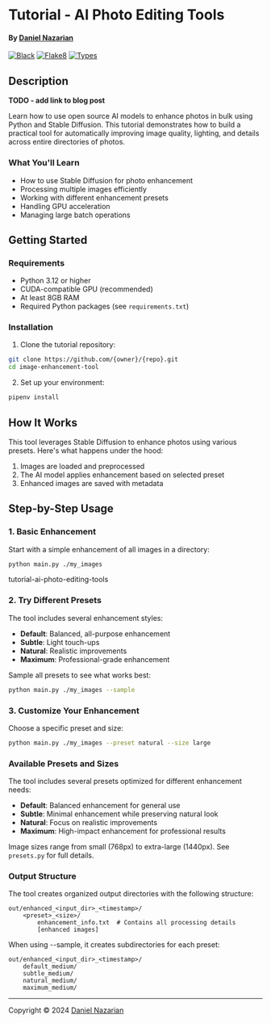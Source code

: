 # Tutorial - AI Photo Editing Tools

#### By [Daniel Nazarian](https://danielnazarian.com)

[![Black](https://github.com/dan1229/tutorial-ai-photo-editing-tools/actions/workflows/python-checks.yml/badge.svg?branch=main&event=push&job=black)](https://github.com/dan1229/tutorial-ai-photo-editing-tools/actions/workflows/python-checks.yml)
[![Flake8](https://github.com/dan1229/tutorial-ai-photo-editing-tools/actions/workflows/python-checks.yml/badge.svg?branch=main&event=push&job=flake8)](https://github.com/dan1229/tutorial-ai-photo-editing-tools/actions/workflows/python-checks.yml)
[![Types](https://github.com/dan1229/tutorial-ai-photo-editing-tools/actions/workflows/python-checks.yml/badge.svg?branch=main&event=push&job=mypy)](https://github.com/dan1229/tutorial-ai-photo-editing-tools/actions/workflows/python-checks.yml)


## Description

**TODO - add link to blog post**

Learn how to use open source AI models to enhance photos in bulk using Python and Stable Diffusion. This tutorial demonstrates how to build a practical tool for automatically improving image quality, lighting, and details across entire directories of photos.

### What You'll Learn
- How to use Stable Diffusion for photo enhancement
- Processing multiple images efficiently
- Working with different enhancement presets
- Handling GPU acceleration
- Managing large batch operations

## Getting Started

### Requirements
- Python 3.12 or higher
- CUDA-compatible GPU (recommended)
- At least 8GB RAM
- Required Python packages (see `requirements.txt`)



### Installation

1. Clone the tutorial repository:
```bash
git clone https://github.com/{owner}/{repo}.git
cd image-enhancement-tool
```

2. Set up your environment:
```bash
pipenv install
```

## How It Works

This tool leverages Stable Diffusion to enhance photos using various presets. Here's what happens under the hood:
1. Images are loaded and preprocessed
2. The AI model applies enhancement based on selected preset
3. Enhanced images are saved with metadata

## Step-by-Step Usage

### 1. Basic Enhancement
Start with a simple enhancement of all images in a directory:
```bash
python main.py ./my_images
```
tutorial-ai-photo-editing-tools


### 2. Try Different Presets
The tool includes several enhancement styles:
- **Default**: Balanced, all-purpose enhancement
- **Subtle**: Light touch-ups
- **Natural**: Realistic improvements
- **Maximum**: Professional-grade enhancement

Sample all presets to see what works best:
```bash
python main.py ./my_images --sample
```

### 3. Customize Your Enhancement
Choose a specific preset and size:
```bash
python main.py ./my_images --preset natural --size large
```

### Available Presets and Sizes

The tool includes several presets optimized for different enhancement needs:
- **Default**: Balanced enhancement for general use
- **Subtle**: Minimal enhancement while preserving natural look
- **Natural**: Focus on realistic improvements
- **Maximum**: High-impact enhancement for professional results

Image sizes range from small (768px) to extra-large (1440px). See `presets.py` for full details.


### Output Structure

The tool creates organized output directories with the following structure:

```
out/enhanced_<input_dir>_<timestamp>/
    <preset>_<size>/
        enhancement_info.txt  # Contains all processing details
        [enhanced images]
```

When using --sample, it creates subdirectories for each preset:

```
out/enhanced_<input_dir>_<timestamp>/
    default_medium/
    subtle_medium/
    natural_medium/
    maximum_medium/
```

---

Copyright © 2024 [Daniel Nazarian](https://danielnazarian.com)